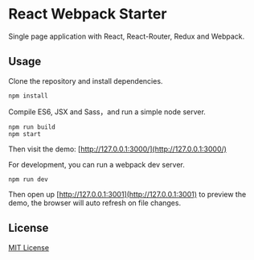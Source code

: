 # React Webpack Starter

Single page application with React, React-Router, Redux and Webpack.

## Usage

Clone the repository and install dependencies.

```
npm install
```

Compile ES6, JSX and Sass，and run a simple node server.

```
npm run build
npm start
```

Then visit the demo: [http://127.0.0.1:3000/](http://127.0.0.1:3000/)

For development, you can run a webpack dev server.

```
npm run dev
```

Then open up [http://127.0.0.1:3001](http://127.0.0.1:3001) to preview the demo, the browser will auto refresh on file changes.

## License

[MIT License](./LICENSE)

